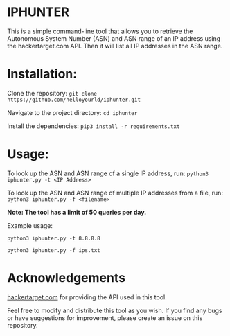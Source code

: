 # IPHUNTER
This is a simple command-line tool that allows you to retrieve the Autonomous System Number (ASN) and ASN range of an IP address using the hackertarget.com API. Then it will list all IP addresses in the ASN range.

# Installation:

Clone the repository: `git clone https://github.com/helloyourld/iphunter.git`

Navigate to the project directory: `cd iphunter`

Install the dependencies: `pip3 install -r requirements.txt`

# Usage:

To look up the ASN and ASN range of a single IP address, run: `python3 iphunter.py -t <IP Address>`

To look up the ASN and ASN range of multiple IP addresses from a file, run: `python3 iphunter.py -f <filename>`

**Note: The tool has a limit of 50 queries per day.**

Example usage:

`python3 iphunter.py -t 8.8.8.8`

`python3 iphunter.py -f ips.txt`

# Acknowledgements

[hackertarget.com](https://hackertarget.com/) for providing the API used in this tool.

Feel free to modify and distribute this tool as you wish. If you find any bugs or have suggestions for improvement, please create an issue on this repository.

